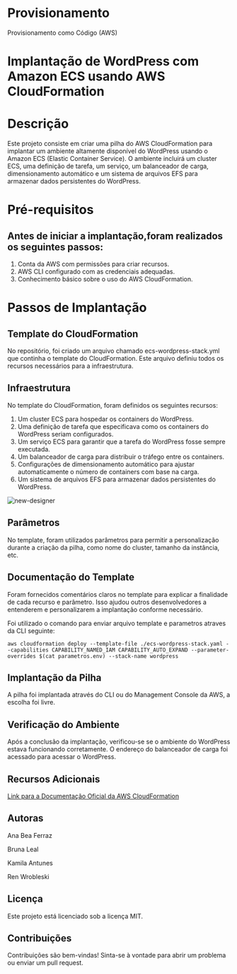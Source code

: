 # Provisionamento
Provisionamento como Código (AWS)


<h1>Implantação de WordPress com Amazon ECS usando AWS CloudFormation</h1>



<h1>Descrição</h1>


Este projeto consiste em criar uma pilha do AWS CloudFormation para implantar um ambiente altamente disponível do WordPress usando o Amazon ECS (Elastic Container Service). O ambiente incluirá um cluster ECS, uma definição de tarefa, um serviço, um balanceador de carga, dimensionamento automático e um sistema de arquivos EFS para armazenar dados persistentes do WordPress.

<h1>Pré-requisitos</h1>


<h2>Antes de iniciar a implantação,foram realizados os seguintes passos:</h2>


1. Conta da AWS com permissões para criar recursos.
2. AWS CLI configurado com as credenciais adequadas.
3. Conhecimento básico sobre o uso do AWS CloudFormation.

<h1>Passos de Implantação</h1>

<h2>Template do CloudFormation</h2>

No repositório, foi criado um arquivo chamado ecs-wordpress-stack.yml que continha o template do CloudFormation. Este arquivo definiu todos os recursos necessários para a infraestrutura.

<h2>Infraestrutura</h2>

No template do CloudFormation, foram definidos os seguintes recursos:

1. Um cluster ECS para hospedar os containers do WordPress.
2. Uma definição de tarefa que especificava como os containers do WordPress seriam configurados.
3. Um serviço ECS para garantir que a tarefa do WordPress fosse sempre executada.
4. Um balanceador de carga para distribuir o tráfego entre os containers.
5. Configurações de dimensionamento automático para ajustar automaticamente o número de containers com base na carga.
6. Um sistema de arquivos EFS para armazenar dados persistentes do WordPress.

![new-designer](https://github.com/RenWro/provisionamento/assets/136510994/01159a2c-ca80-47ab-b6e5-dfc88685df87)


<h2>Parâmetros</h2>



No template, foram utilizados parâmetros para permitir a personalização durante a criação da pilha, como nome do cluster, tamanho da instância, etc.




<h2>Documentação do Template</h2>



Foram fornecidos comentários claros no template para explicar a finalidade de cada recurso e parâmetro. Isso ajudou outros desenvolvedores a entenderem e personalizarem a implantação conforme necessário.


Foi utilizado o comando para enviar arquivo template e parametros atraves da CLI seguinte: 

```
aws cloudformation deploy --template-file ./ecs-wordpress-stack.yaml --capabilities CAPABILITY_NAMED_IAM CAPABILITY_AUTO_EXPAND --parameter-overrides $(cat parametros.env) --stack-name wordpress
```


<h2>Implantação da Pilha</h2>



A pilha foi implantada através do CLI ou do Management Console da AWS, a escolha foi livre.




<h2>Verificação do Ambiente</h2>



Após a conclusão da implantação, verificou-se se o ambiente do WordPress estava funcionando corretamente. O endereço do balanceador de carga foi acessado para acessar o WordPress.



<h2>Recursos Adicionais</h2>


<a href="https://docs.aws.amazon.com/cloudformation/index.html" target="_blank">Link para a Documentação Oficial da AWS CloudFormation</a>




<h2>Autoras</h2>


Ana Bea Ferraz

Bruna Leal

Kamila Antunes

Ren Wrobleski


<h2>Licença</h2>

Este projeto está licenciado sob a licença MIT.

<h2>Contribuições</h2>

Contribuições são bem-vindas! Sinta-se à vontade para abrir um problema ou enviar um pull request.






